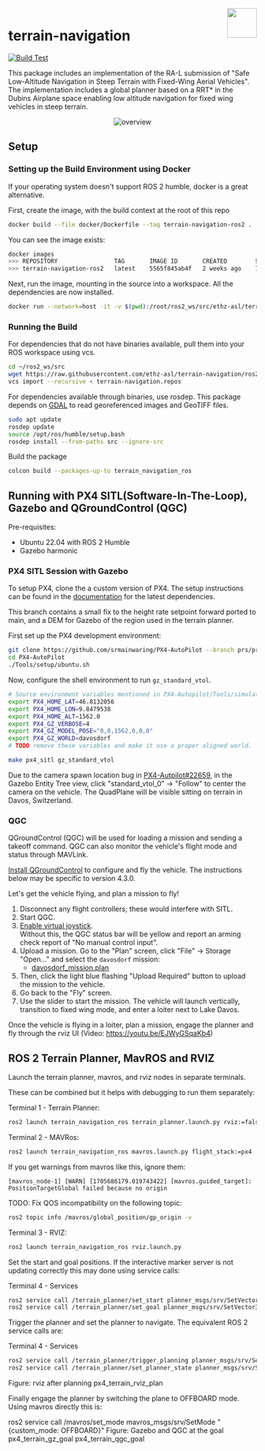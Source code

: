 <img align="right" height="60" src="https://user-images.githubusercontent.com/5248102/126074528-004a32b9-7911-486a-9e79-8b78e6e66fdc.png">

# terrain-navigation

[![Build Test](https://github.com/ethz-asl/terrain-navigation/actions/workflows/build_test.yml/badge.svg)](https://github.com/ethz-asl/terrain-navigation/actions/workflows/build_test.yml)

This package includes an implementation of the RA-L submission of  "Safe Low-Altitude Navigation in Steep Terrain with Fixed-Wing Aerial Vehicles".
The implementation includes a global planner based on a RRT* in the Dubins Airplane space enabling low altitude navigation for fixed wing vehicles in steep terrain.

<p align="center">
    <img src="https://github.com/ethz-asl/terrain-navigation/assets/5248102/90e43b60-ea8c-49db-9fb3-257b145fc35c" alt="overview">
</p>

## Setup

### Setting up the Build Environment using Docker

If your operating system doesn't support ROS 2 humble, docker is a great alternative. 

First, create the image, with the build context at the root of this repo

```Bash
docker build --file docker/Dockerfile --tag terrain-navigation-ros2 .
```

You can see the image exists:
```bash
docker images
>>> REPOSITORY                TAG       IMAGE ID       CREATED        SIZE
>>> terrain-navigation-ros2   latest    5565f845ab4f   2 weeks ago    774MB
```

Next, run the image, mounting in the source into a workspace. All the dependencies are now installed.
```Bash
docker run --network=host -it -v $(pwd):/root/ros2_ws/src/ethz-asl/terrain-navigation -w /root/ros2_ws terrain-navigation-ros2 bash
```

### Running the Build

For dependencies that do not have binaries available, pull them into your ROS workspace using vcs.
```bash
cd ~/ros2_ws/src
wget https://raw.githubusercontent.com/ethz-asl/terrain-navigation/ros2/terrain-navigation.repos
vcs import --recursive < terrain-navigation.repos
```

For dependencies available through binaries, use rosdep.
This package depends on [GDAL](https://gdal.org/index.html) to read georeferenced images and GeoTIFF files.
```bash
sudo apt update
rosdep update
source /opt/ros/humble/setup.bash
rosdep install --from-paths src --ignore-src
```

Build the package
```bash
colcon build --packages-up-to terrain_navigation_ros
```

## Running with PX4 SITL(Software-In-The-Loop), Gazebo and QGroundControl (QGC)

Pre-requisites:
* Ubuntu 22.04 with ROS 2 Humble
* Gazebo harmonic

### PX4 SITL Session with Gazebo

To setup PX4, clone the a custom version of PX4.
The setup instructions can be found in the [documentation](https://docs.px4.io/main/en/dev_setup/dev_env_linux_ubuntu.html) for the latest dependencies.

This branch contains a small fix to the height rate setpoint forward ported to main, and a DEM for Gazebo of the region used in the terrain planner.

First set up the PX4 development environment:
```bash
git clone https://github.com/srmainwaring/PX4-AutoPilot --branch prs/pr-hinwil-testing-rebased --recursive
cd PX4-AutoPilot
./Tools/setup/ubuntu.sh
```

Now, configure the shell environment to run `gz_standard_vtol`.
```bash
# Source environment variables mentioned in PX4-Autopilot/Tools/simulation/gz/worlds/davosdorf.sdf
export PX4_HOME_LAT=46.8132056
export PX4_HOME_LON=9.8479538
export PX4_HOME_ALT=1562.0
export PX4_GZ_VERBOSE=4
export PX4_GZ_MODEL_POSE="0,0,1562,0,0,0"
export PX4_GZ_WORLD=davosdorf
# TODO remove these variables and make it use a proper aligned world.

make px4_sitl gz_standard_vtol
```

Due to the camera spawn location bug in [PX4-Autpilot#22659](https://github.com/PX4/PX4-Autopilot/issues/22659), 
in the Gazebo Entity Tree view, click "standard_vtol_0" -> "Follow" to center the camera on the vehicle.
The QuadPlane will be visible sitting on terrain in Davos, Switzerland.

### QGC


QGroundControl (QGC) will be used for loading a mission and sending a takeoff command.
QGC can also monitor the vehicle's flight mode and status through MAVLink.

[Install QGroundControl](https://docs.qgroundcontrol.com/master/en/qgc-user-guide/getting_started/download_and_install.html) to configure and fly the vehicle. The instructions below may be specific to version 4.3.0.

Let's get the vehicle flying, and plan a mission to fly!

1. Disconnect any flight controllers; these would interfere with SITL.
1. Start QGC.
1. [Enable virtual joystick](https://docs.qgroundcontrol.com/master/en/qgc-user-guide/settings_view/virtual_joystick.html#enable-the-thumbsticks).    
   Without this, the QGC status bar will be yellow and report an arming check report of "No manual control input".
1. Upload a mission. Go to the "Plan" screen, click "File" -> Storage "Open..." and select the `davosdorf` mission:
   * [davosdorf_mission.plan](./terrain_navigation_ros/config/davosdorf_mission.plan)
1. Then, click the light blue flashing "Upload Required" button to upload the mission to the vehicle.
1. Go back to the "Fly" screen.
1. Use the slider to start the mission. The vehicle will launch vertically, transition to fixed wing mode, and enter a loiter next to Lake Davos.

Once the vehicle is flying in a loiter,  plan a mission, engage the planner and fly through the rviz UI (Video: https://youtu.be/EJWyGSqaKb4)

## ROS 2 Terrain Planner, MavROS and RVIZ

Launch the terrain planner, mavros, and rviz nodes in separate terminals. 

These can be combined but it helps with debugging to run them separately:

Terminal 1 - Terrain Planner:
```bash
ros2 launch terrain_navigation_ros terrain_planner.launch.py rviz:=false
```

Terminal 2 - MAVRos:
```bash
ros2 launch terrain_navigation_ros mavros.launch.py flight_stack:=px4
```

If you get warnings from mavros like this, ignore them:
```
[mavros_node-1] [WARN] [1705686179.019743422] [mavros.guided_target]: PositionTargetGlobal failed because no origin
```

TODO: Fix QOS incompatibility on the following topic: 
```bash
ros2 topic info /mavros/global_position/gp_origin -v
```


Terminal 3 - RVIZ:
```bash
ros2 launch terrain_navigation_ros rviz.launch.py
```



Set the start and goal positions. If the interactive marker server is not updating correctly this may done using service calls:

Terminal 4 - Services
```bash
ros2 service call /terrain_planner/set_start planner_msgs/srv/SetVector3 "{vector: {x: 1570, y: -330, z: -1}}"
ros2 service call /terrain_planner/set_goal planner_msgs/srv/SetVector3 "{vector: {x: -100, y: -200, z: -1}}"
```

Trigger the planner and set the planner to navigate. The equivalent ROS 2 service calls are:

Terminal 4 - Services
```bash
ros2 service call /terrain_planner/trigger_planning planner_msgs/srv/SetVector3 "{vector: {z: 10.0}}"
ros2 service call /terrain_planner/set_planner_state planner_msgs/srv/SetPlannerState "{state: 2}"
```
Figure: rviz after planning
px4_terrain_rviz_plan

Finally engage the planner by switching the plane to OFFBOARD mode. Using mavros directly this is:

ros2 service call /mavros/set_mode mavros_msgs/srv/SetMode "{custom_mode: OFFBOARD}"
Figure: Gazebo and QGC at the goal
px4_terrain_gz_goal
px4_terrain_qgc_goal
